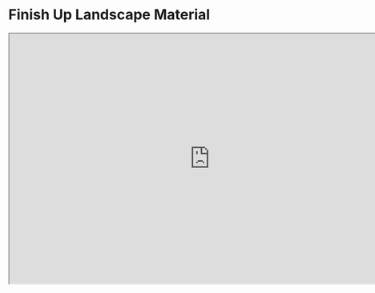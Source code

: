 # Finish Up Landscape Material

<p><iframe title="YouTube video player" src="https://www.youtube.com/embed/6zhjOdrOYvY?si=1c616_c6ZqQy0u6y" width="800" height="500" allowfullscreen="allowfullscreen" allow="accelerometer; autoplay; clipboard-write; encrypted-media; gyroscope; picture-in-picture; web-share"></iframe></p>